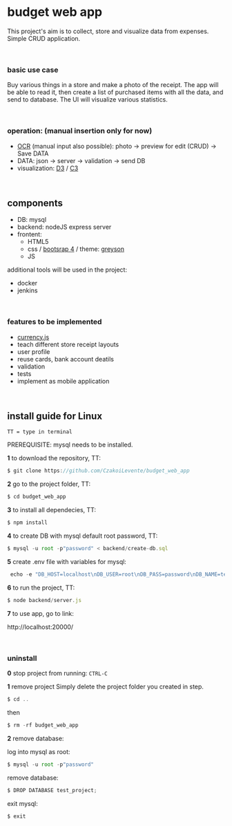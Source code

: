 # budget web app

This project's aim is to collect, store and visualize data from expenses. Simple CRUD application.

<br>

### basic use case

Buy various things in a store and make a photo of the receipt. 
The app will be able to read it, then create a list of purchased items with all the data, and send to database.
The UI will visualize various statistics.

<br>

### operation: (manual insertion only for now)
  - [OCR](https://en.wikipedia.org/wiki/Optical_character_recognition) (manual input also possible): photo -> preview for edit (CRUD) -> Save DATA
  - DATA: json -> server -> validation -> send DB
  - visualization: [D3](https://d3js.org/) / [C3](https://c3js.org/)
  
<br>

## components

  - DB: mysql
  - backend: nodeJS express server
  - frontent:
      - HTML5
      - css / [bootsrap 4](https://www.w3schools.com/bootstrap4/default.asp) / theme: [greyson](https://bootstrap.themes.guide/greyson/)
      - JS
  
additional tools will be used in the project:

  - docker
  - jenkins
  
<br>

### features to be implemented

  - [currency.js](https://currency.js.org/)
  - teach different store receipt layouts
  - user profile
  - reuse cards, bank account deatils
  - validation
  - tests  
  - implement as mobile application
  
<br>

## install guide for Linux
`TT = type in terminal`

PREREQUISITE: mysql needs to be installed.

**1** to download the repository, TT:

```javascript
$ git clone https://github.com/CzakoiLevente/budget_web_app
``` 
  
**2** go to the project folder, TT:

```javascript
$ cd budget_web_app
```

**3** to install all dependecies, TT:

```javascript
$ npm install
```

**4** to create DB with mysql default root password, TT: 

```javascript
$ mysql -u root -p"password" < backend/create-db.sql
```

**5** create .env file with variables for mysql:
```javascript
 echo -e "DB_HOST=localhost\nDB_USER=root\nDB_PASS=password\nDB_NAME=test_project" >> .env 
```

**6** to run the project, TT:

```javascript
$ node backend/server.js
```

**7** to use app, go to link:

http://localhost:20000/

<br>

### uninstall

**0** stop project from running: `CTRL-C`

**1** remove project
 Simply delete the project folder you created in step.

```javascript
$ cd ..
```
then
```javascript
$ rm -rf budget_web_app
```

**2** remove database:

log into mysql as root:
```javascript
$ mysql -u root -p"password"
```

remove database:
```javascript
$ DROP DATABASE test_project;
```

exit mysql:
```javascript
$ exit
```
